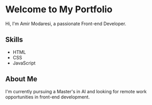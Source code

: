 # Welcome to My Portfolio

Hi, I'm Amir Modaresi, a passionate Front-end Developer.

## Skills
- HTML
- CSS
- JavaScript

## About Me
I'm currently pursuing a Master's in AI and looking for remote work opportunities in front-end development.

